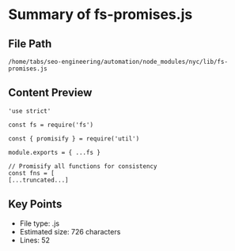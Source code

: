 # Summary of fs-promises.js
  
## File Path
`/home/tabs/seo-engineering/automation/node_modules/nyc/lib/fs-promises.js`

## Content Preview
```
'use strict'

const fs = require('fs')

const { promisify } = require('util')

module.exports = { ...fs }

// Promisify all functions for consistency
const fns = [
[...truncated...]
```

## Key Points
- File type: .js
- Estimated size: 726 characters
- Lines: 52
